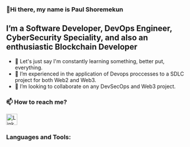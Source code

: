 ### 👋Hi there, my name is Paul Shoremekun

## I’m a Software Developer, DevOps Engineer, CyberSecurity Speciality, and also an enthusiastic Blockchain Developer

- 🌱 Let's just say I'm constantly learning something, better put, everything.
- 👀 I’m experienced in the application of Devops proccesses to a SDLC project for both Web2 and Web3.
- 💞️ I’m looking to collaborate on any DevSecOps and Web3 project.

 
### 📫  How to reach me? 
[<img alt="LinkedIn"  width="30px" src="https://cdn.jsdelivr.net/npm/simple-icons@v3/icons/linkedin.svg">](https://www.linkedin.com/in/coolclass/)


### Languages and Tools:


<!---
pman06/pman06 is a ✨ special ✨ repository because its `README.md` (this file) appears on your GitHub profile.
You can click the Preview link to take a look at your changes.
--->
